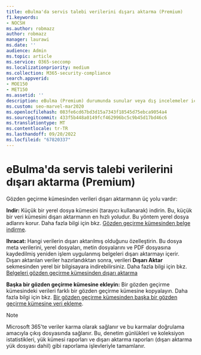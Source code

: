```yaml
---
title: eBulma'da servis talebi verilerini dışarı aktarma (Premium)
f1.keywords:
- NOCSH
ms.author: robmazz
author: robmazz
manager: laurawi
ms.date: ''
audience: Admin
ms.topic: article
ms.service: O365-seccomp
ms.localizationpriority: medium
ms.collection: M365-security-compliance
search.appverid:
- MOE150
- MET150
ms.assetid: ''
description: eBulma (Premium) durumunda sunular veya dış incelemeler için bir gözden geçirme kümesinden içeriği dışarı aktarmayı veya indirmeyi öğrenin.
ms.custom: seo-marvel-mar2020
ms.openlocfilehash: 083fe6cd67bd3d15a7343f18545d75ebca9054a4
ms.sourcegitcommit: 433f5b448a0149fcf462996bc5c9b45d17bd46c6
ms.translationtype: MT
ms.contentlocale: tr-TR
ms.lasthandoff: 09/20/2022
ms.locfileid: "67820337"
---
```

# <a name="export-case-data-in-ediscovery-premium"></a>eBulma'da servis talebi verilerini dışarı aktarma (Premium)

Gözden geçirme kümesinden verileri dışarı aktarmanın üç yolu vardır:

**Indir:** Küçük bir yerel dosya kümesini (tarayıcı kullanarak) indirin. Bu, küçük bir veri kümesini dışarı aktarmanın en hızlı yoludur. Bu yöntem yerel dosya adlarını korur. Daha fazla bilgi için bkz. [Gözden geçirme kümesinden belge indirme](download-documents-from-review-set.md).

**Ihracat:** Hangi verilerin dışarı aktarılmış olduğunu özelleştirin. Bu dosya meta verilerini, yerel dosyaları, metin dosyalarını ve PDF dosyasına kaydedilmiş yeniden işlem uygulanmış belgeleri dışarı aktarmayı içerir. Dışarı aktarılan veriler hazırlandıktan sonra, verileri **Dışarı Aktar** sekmesinden yerel bir bilgisayara indirebilirsiniz. Daha fazla bilgi için bkz. [Belgeleri gözden geçirme kümesinden dışarı aktarma](export-documents-from-review-set.md)

**Başka bir gözden geçirme kümesine ekleyin:** Bir gözden geçirme kümesindeki verileri farklı bir gözden geçirme kümesine kopyalayın. Daha fazla bilgi için bkz. [Bir gözden geçirme kümesinden başka bir gözden geçirme kümesine veri ekleme](add-data-to-review-set-from-another-review-set.md).

> [!NOTE]
> Microsoft 365'te veriler karma olarak sağlanır ve bu karmalar doğrulama amacıyla çıkış dosyasında sağlanır. Bu, denetim günlükleri ve koleksiyon istatistikleri, yük kümesi raporları ve dışarı aktarma raporları (dışarı aktarma yük dosyası dahil) gibi raporlama işlevleriyle tamamlanır.
